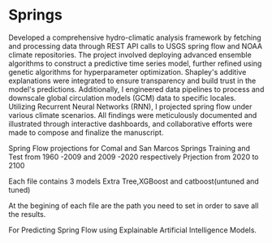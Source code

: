 # Springs
Developed a comprehensive hydro-climatic analysis framework by fetching and processing data through REST API calls to USGS spring flow and NOAA climate repositories. The project involved deploying advanced ensemble algorithms to construct a predictive time series model, further refined using genetic algorithms for hyperparameter optimization. Shapley's additive explanations were integrated to ensure transparency and build trust in the model's predictions. Additionally, I engineered data pipelines to process and downscale global circulation models (GCM) data to specific locales. Utilizing Recurrent Neural Networks (RNN), I projected spring flow under various climate scenarios. All findings were meticulously documented and illustrated through interactive dashboards, and collaborative efforts were made to compose and finalize the manuscript.


Spring Flow projections for Comal and San Marcos Springs
Training and Test from 1960 -2009  and 2009 -2020 respectively
Prjection from 2020 to 2100

Each file contains 3 models Extra Tree,XGBoost and catboost(untuned and tuned)

At the begining of each file are the path you need to set in order to 
save all the results.

For Predicting Spring Flow using Explainable Artificial Intelligence Models.
